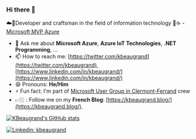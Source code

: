### Hi there 👋

<!--
**kbeaugrand/kbeaugrand** is a ✨ _special_ ✨ repository because its `README.md` (this file) appears on your GitHub profile.
-->

☁️🤖Developer and craftsman in the field of information technology 🚀☕️ - [Microsoft MVP Azure](https://mvp.microsoft.com/en-us/PublicProfile/5004641)

- 💬 Ask me about **Microsoft Azure**, **Azure IoT Technologies**, **.NET Programming**, ...
- 📫 How to reach me: [https://twitter.com/kbeaugrand](https://twitter.com/kbeaugrand), [https://www.linkedin.com/in/kbeaugrand/](https://www.linkedin.com/in/kbeaugrand/)
- 😄 Pronouns: **He/Him**
- ⚡ Fun fact: I'm part of [Microsoft User Group in Clermont-Ferrand](https://www.meetup.com/MugInClermont/) crew
- 👉🏼 : Follow me on my **French Blog**: [https://kbeaugrand.blog/](https://kbeaugrand.blog/).

[![KBeaugrand's GitHub stats](https://github-readme-stats.vercel.app/api?username=kbeaugrand)](https://github.com/anuraghazra/github-readme-stats)

[![Linkedin: kbeaugrand](https://img.shields.io/badge/-kbeaugrand-blue?style=flat-square&logo=Linkedin&logoColor=white&link=https://www.linkedin.com/in/kbeaugrand)](https://www.linkedin.com/in/kbeaugrand)
